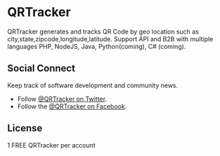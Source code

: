 # QRTracker
QRTracker generates and tracks QR Code by geo location such as city,state,zipcode,longitude,latitude. Support API and B2B with multiple languages PHP, NodeJS, Java, Python(coming), C# (coming).

## Social Connect

Keep track of software development and community news.

* Follow [@QRTracker on Twitter](https://twitter.com/qrtracker).
* Follow the [@QRTracker on Facebook](https://www.facebook.com/qrtracker).

## License

1 FREE QRTracker per account
